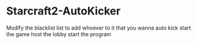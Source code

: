 # Starcraft2-AutoKicker
Modify the blacklist list to add whoever to it that you wanna auto kick
start the game
host the lobby
start the program 

